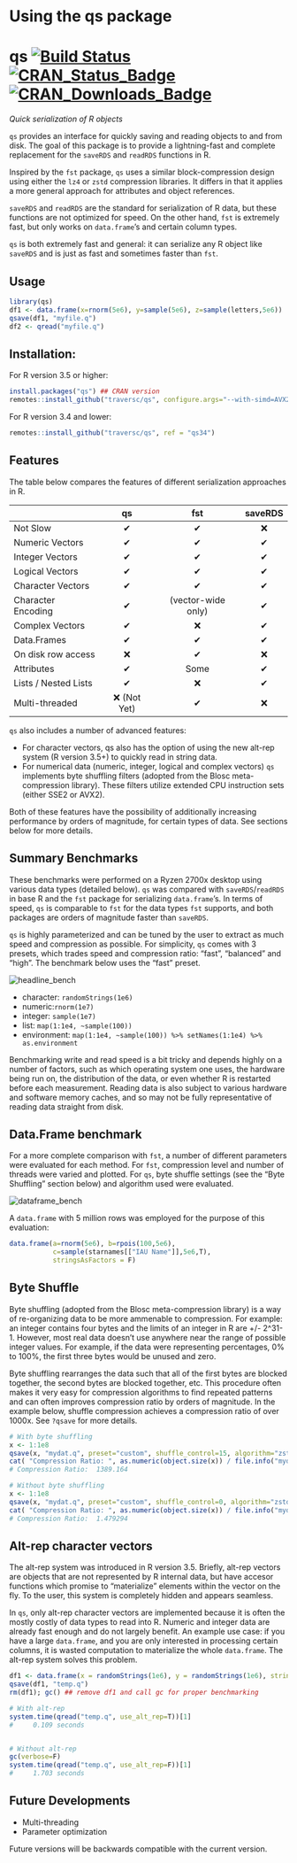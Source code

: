 Using the qs package
================

# qs [![Build Status](https://travis-ci.org/traversc/qs.svg)](https://travis-ci.org/traversc/qs) [![CRAN\_Status\_Badge](http://www.r-pkg.org/badges/version/qs)](https://cran.r-project.org/package=qs) [![CRAN\_Downloads\_Badge](https://cranlogs.r-pkg.org/badges/qs)](https://cran.r-project.org/package=qs)

*Quick serialization of R objects*

`qs` provides an interface for quickly saving and reading objects to and
from disk. The goal of this package is to provide a lightning-fast and
complete replacement for the `saveRDS` and `readRDS` functions in R.

Inspired by the `fst` package, `qs` uses a similar block-compression
design using either the `lz4` or `zstd` compression libraries. It
differs in that it applies a more general approach for attributes and
object references.

`saveRDS` and `readRDS` are the standard for serialization of R data,
but these functions are not optimized for speed. On the other hand,
`fst` is extremely fast, but only works on `data.frame`’s and certain
column types.

`qs` is both extremely fast and general: it can serialize any R object
like `saveRDS` and is just as fast and sometimes faster than `fst`.

## Usage

``` r
library(qs)
df1 <- data.frame(x=rnorm(5e6), y=sample(5e6), z=sample(letters,5e6))
qsave(df1, "myfile.q")
df2 <- qread("myfile.q")
```

## Installation:

For R version 3.5 or higher:

``` r
install.packages("qs") ## CRAN version
remotes::install_github("traversc/qs", configure.args="--with-simd=AVX2") ## Latest version
```

For R version 3.4 and lower:

``` r
remotes::install_github("traversc/qs", ref = "qs34")
```

## Features

The table below compares the features of different serialization
approaches in R.

|                      |     qs      |        fst         | saveRDS |
| -------------------- | :---------: | :----------------: | :-----: |
| Not Slow             |      ✔      |         ✔          |    ❌    |
| Numeric Vectors      |      ✔      |         ✔          |    ✔    |
| Integer Vectors      |      ✔      |         ✔          |    ✔    |
| Logical Vectors      |      ✔      |         ✔          |    ✔    |
| Character Vectors    |      ✔      |         ✔          |    ✔    |
| Character Encoding   |      ✔      | (vector-wide only) |    ✔    |
| Complex Vectors      |      ✔      |         ❌          |    ✔    |
| Data.Frames          |      ✔      |         ✔          |    ✔    |
| On disk row access   |      ❌      |         ✔          |    ❌    |
| Attributes           |      ✔      |        Some        |    ✔    |
| Lists / Nested Lists |      ✔      |         ❌          |    ✔    |
| Multi-threaded       | ❌ (Not Yet) |         ✔          |    ❌    |

`qs` also includes a number of advanced features:

  - For character vectors, qs also has the option of using the new
    alt-rep system (R version 3.5+) to quickly read in string data.
  - For numerical data (numeric, integer, logical and complex vectors)
    `qs` implements byte shuffling filters (adopted from the Blosc
    meta-compression library). These filters utilize extended CPU
    instruction sets (either SSE2 or AVX2).

Both of these features have the possibility of additionally increasing
performance by orders of magnitude, for certain types of data. See
sections below for more details.

## Summary Benchmarks

These benchmarks were performed on a Ryzen 2700x desktop using various
data types (detailed below). `qs` was compared with `saveRDS`/`readRDS`
in base R and the `fst` package for serializing `data.frame`’s. In terms
of speed, `qs` is comparable to `fst` for the data types `fst` supports,
and both packages are orders of magnitude faster than `saveRDS`.

`qs` is highly parameterized and can be tuned by the user to extract as
much speed and compression as possible. For simplicity, `qs` comes with
3 presets, which trades speed and compression ratio: “fast”, “balanced”
and “high”. The benchmark below uses the “fast” preset.

![](headline_bench.png "headline_bench")

  - character: `randomStrings(1e6)`
  - numeric:`rnorm(1e7)`
  - integer: `sample(1e7)`
  - list: `map(1:1e4, ~sample(100))`
  - environment: `map(1:1e4, ~sample(100)) %>% setNames(1:1e4) %>%
    as.environment`

Benchmarking write and read speed is a bit tricky and depends highly on
a number of factors, such as which operating system one uses, the
hardware being run on, the distribution of the data, or even whether R
is restarted before each measurement. Reading data is also subject to
various hardware and software memory caches, and so may not be fully
representative of reading data straight from disk.

## Data.Frame benchmark

For a more complete comparison with `fst`, a number of different
parameters were evaluated for each method. For `fst`, compression level
and number of threads were varied and plotted. For `qs`, byte shuffle
settings (see the “Byte Shuffling” section below) and algorithm used
were evaluated.

![](dataframe_bench.png "dataframe_bench")

A `data.frame` with 5 million rows was employed for the purpose of this
evaluation:

``` r
data.frame(a=rnorm(5e6), b=rpois(100,5e6),
           c=sample(starnames[["IAU Name"]],5e6,T), 
           stringsAsFactors = F)
```

## Byte Shuffle

Byte shuffling (adopted from the Blosc meta-compression library) is a
way of re-organizing data to be more ammenable to compression. For
example: an integer contains four bytes and the limits of an integer in
R are +/- 2^31-1. However, most real data doesn’t use anywhere near the
range of possible integer values. For example, if the data were
representing percentages, 0% to 100%, the first three bytes would be
unused and zero.

Byte shuffling rearranges the data such that all of the first bytes are
blocked together, the second bytes are blocked together, etc. This
procedure often makes it very easy for compression algorithms to find
repeated patterns and can often improves compression ratio by orders of
magnitude. In the example below, shuffle compression achieves a
compression ratio of over 1000x. See `?qsave` for more details.

``` r
# With byte shuffling
x <- 1:1e8
qsave(x, "mydat.q", preset="custom", shuffle_control=15, algorithm="zstd")
cat( "Compression Ratio: ", as.numeric(object.size(x)) / file.info("mydat.q")$size, "\n" )
# Compression Ratio:  1389.164

# Without byte shuffling
x <- 1:1e8
qsave(x, "mydat.q", preset="custom", shuffle_control=0, algorithm="zstd")
cat( "Compression Ratio: ", as.numeric(object.size(x)) / file.info("mydat.q")$size, "\n" )
# Compression Ratio:  1.479294 
```

## Alt-rep character vectors

The alt-rep system was introduced in R version 3.5. Briefly, alt-rep
vectors are objects that are not represented by R internal data, but
have accesor functions which promise to “materialize” elements within
the vector on the fly. To the user, this system is completely hidden and
appears seamless.

In `qs`, only alt-rep character vectors are implemented because it is
often the mostly costly of data types to read into R. Numeric and
integer data are already fast enough and do not largely benefit. An
example use case: if you have a large `data.frame`, and you are only
interested in processing certain columns, it is wasted computation to
materialize the whole `data.frame`. The alt-rep system solves this
problem.

``` r
df1 <- data.frame(x = randomStrings(1e6), y = randomStrings(1e6), stringsAsFactors = F)
qsave(df1, "temp.q")
rm(df1); gc() ## remove df1 and call gc for proper benchmarking

# With alt-rep
system.time(qread("temp.q", use_alt_rep=T))[1]
#     0.109 seconds


# Without alt-rep
gc(verbose=F)
system.time(qread("temp.q", use_alt_rep=F))[1]
#     1.703 seconds
```

## Future Developments

  - Multi-threading
  - Parameter optimization

Future versions will be backwards compatible with the current version.
